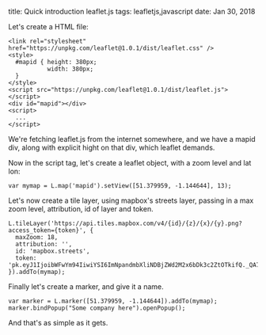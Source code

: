 title: Quick introduction leaflet.js
tags: leafletjs,javascript
date: Jan 30, 2018

Let's create a HTML file:

    <link rel="stylesheet" href="https://unpkg.com/leaflet@1.0.1/dist/leaflet.css" />
    <style>
      #mapid { height: 380px;
               width: 380px;
      }
    </style>
    <script src="https://unpkg.com/leaflet@1.0.1/dist/leaflet.js"></script>
    <div id="mapid"></div>
    <script>
      ...
    </script>

We're  fetching leaflet.js from the internet somewhere, and we have a mapid div, along with explicit hight on that div, which leaflet demands.

Now in the script tag, let's create a leaflet object, with a zoom level and lat lon:

    var mymap = L.map('mapid').setView([51.379959, -1.144644], 13);

Let's now create a tile layer, using mapbox's streets layer, passing in a max zoom level, attribution, id of layer and token.

    L.tileLayer('https://api.tiles.mapbox.com/v4/{id}/{z}/{x}/{y}.png?access_token={token}', {
      maxZoom: 18,
      attribution: '',
      id: 'mapbox.streets',
      token: 'pk.eyJ1IjoibWFwYm94IiwiYSI6ImNpandmbXliNDBjZWd2M2x6bDk3c2ZtOTkifQ._QA7i5Mpkd_m30IGElHziw'
    }).addTo(mymap);

Finally let's create a marker, and give it a name.

    var marker = L.marker([51.379959, -1.144644]).addTo(mymap);
    marker.bindPopup("Some company here").openPopup();

And that's as simple as it gets.

